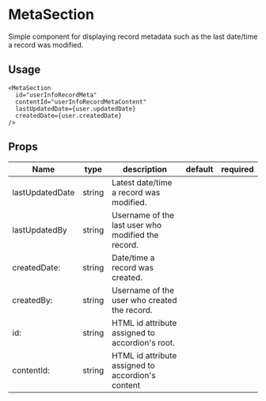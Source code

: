 # MetaSection
Simple component for displaying record metadata such as the last date/time a record was modified.

## Usage
```
<MetaSection
  id="userInfoRecordMeta"
  contentId="userInfoRecordMetaContent"
  lastUpdatedDate={user.updatedDate}
  createdDate={user.createdDate}
/>
```

## Props
Name | type | description | default | required
--- | --- | --- | --- | ---
lastUpdatedDate | string | Latest date/time a record was modified. |  |
lastUpdatedBy | string | Username of the last user who modified the record. |  |
createdDate: | string | Date/time a record was created. |  |
createdBy: | string | Username of the user who created the record. |  |
id: | string | HTML id attribute assigned to accordion's root. |  |
contentId: | string | HTML id attribute assigned to accordion's content |  |
